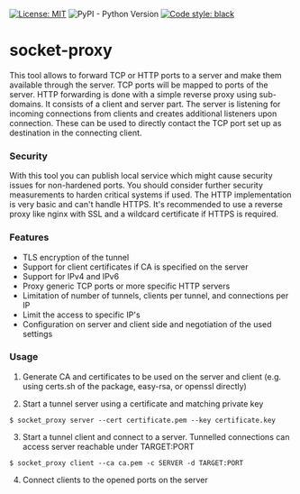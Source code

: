 [![License: MIT](https://img.shields.io/badge/License-MIT-yellow.svg)](https://opensource.org/licenses/MIT)
![PyPI - Python Version](https://img.shields.io/pypi/pyversions/socket-proxy)
[![Code style: black](https://img.shields.io/badge/code%20style-black-000000.svg)](https://github.com/psf/black)

# socket-proxy

This tool allows to forward TCP or HTTP ports to a server and make them available through the server.
TCP ports will be mapped to ports of the server. HTTP forwarding is done with a simple reverse
proxy using sub-domains. It consists of a client and server part. The server is listening for
incoming connections from clients and creates additional listeners upon connection. These can be
used to directly contact the TCP port set up as destination in the connecting client.

### Security

With this tool you can publish local service which might cause security issues for non-hardened
ports. You should consider further security measurements to harden critical systems if used. The
HTTP implementation is very basic and can't handle HTTPS. It's recommended to use a reverse proxy
like nginx with SSL and a wildcard certificate if HTTPS is required.

### Features

- TLS encryption of the tunnel
- Support for client certificates if CA is specified on the server
- Support for IPv4 and IPv6
- Proxy generic TCP ports or more specific HTTP servers
- Limitation of number of tunnels, clients per tunnel, and connections per IP
- Limit the access to specific IP's
- Configuration on server and client side and negotiation of the used settings

### Usage

1. Generate CA and certificates to be used on the server and client (e.g. using certs.sh of the package, easy-rsa, or openssl directly)

2. Start a tunnel server using a certificate and matching private key
```
$ socket_proxy server --cert certificate.pem --key certificate.key
```

3. Start a tunnel client and connect to a server. Tunnelled connections can access server reachable under TARGET:PORT
```
$ socket_proxy client --ca ca.pem -c SERVER -d TARGET:PORT
```

4. Connect clients to the opened ports on the server
